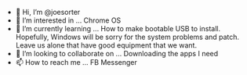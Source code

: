 - 👋 Hi, I’m @joesorter
- 👀 I’m interested in ... Chrome OS
- 🌱 I’m currently learning ... How to make bootable USB to install.  Hopefully, Windows will be sorry for the system problems and patch.  Leave us alone that have good equipment that we want.
- 💞️ I’m looking to collaborate on ... Downloading the apps I need
- 📫 How to reach me ...  FB Messenger

<!---
joesorter/joesorter is a ✨ special ✨ repository because its `README.md` (this file) appears on your GitHub profile.
You can click the Preview link to take a look at your changes.
--->
